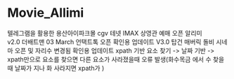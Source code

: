 # Movie_Allimi
텔레그램을 활용한 용산아이파크몰 cgv 테넷 IMAX 상영관 예매 오픈 알리미<br>
v2.0 더배트맨 03 March 언택트톡 오픈 확인용 업데이트
V3.0 탑건 매버릭 돌비 시네마 오픈 및 자리수 변경됨 확인용 업데이트
      xpath 기반 요소 찾기 -> 날짜 기반
        -> xpath만으로 요소를 찾으면 다른 요소가 사라졌을때 오류 발생(화수목금 에서 수 찾을 때 날짜가 지나 화 사라지면 xpath가 )
